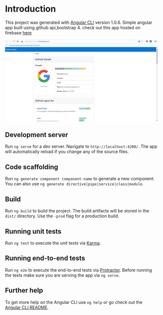 # Introduction

This project was generated with [Angular CLI](https://github.com/angular/angular-cli) version 1.0.6.
Simple angular app built using github api,bootstrap 4. check out this app hosted on  firebase  <a href="https://githubsearch-93a57.firebaseapp.com" target="_blank"> here</a>

<p align="center">
  <a href="https://githubsearch-93a57.firebaseapp.com" target="_blank">
    <img src="Githubsearch.PNG" alt="Github search App" />
  </a>
</p>

## Development server

Run `ng serve` for a dev server. Navigate to `http://localhost:4200/`. The app will automatically reload if you change any of the source files.

## Code scaffolding

Run `ng generate component component-name` to generate a new component. You can also use `ng generate directive|pipe|service|class|module`.

## Build

Run `ng build` to build the project. The build artifacts will be stored in the `dist/` directory. Use the `-prod` flag for a production build.

## Running unit tests

Run `ng test` to execute the unit tests via [Karma](https://karma-runner.github.io).

## Running end-to-end tests

Run `ng e2e` to execute the end-to-end tests via [Protractor](http://www.protractortest.org/).
Before running the tests make sure you are serving the app via `ng serve`.

## Further help

To get more help on the Angular CLI use `ng help` or go check out the [Angular CLI README](https://github.com/angular/angular-cli/blob/master/README.md).
